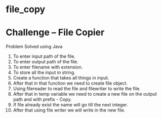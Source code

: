 # file_copy
# Challenge – File Copier

Problem Solved using Java

1) To enter input path of the file.
2) To enter output path of the file.
3) To enter filename with extension.
4) To store all the input in string.
5) Create a function that takes all things in input.
6) After that in that function we need to create file object.
7) Using filereader to read the file and filewriter to write the file.
8) After that in temp variable we need to create a new file on the output path and with prefix - Copy.
9) If file already exist the name will go till the next integer.
10) After that using file writer we will write in the new file.
